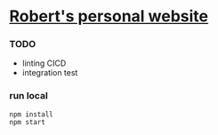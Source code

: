 # [Robert's personal website](https://robertchu.xyz)

### TODO

* linting CICD
* integration test

### run local
```
npm install
npm start
```

